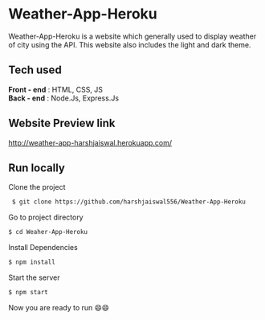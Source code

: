 # Weather-App-Heroku

Weather-App-Heroku is a website which generally used to display weather of city using the API. This website also includes the light and dark theme. 

## Tech used

<strong>Front - end</strong> : HTML, CSS, JS
<br>
<strong>Back - end</strong> : Node.Js, Express.Js

## Website Preview link

http://weather-app-harshjaiswal.herokuapp.com/

## Run locally

Clone the project

```sh
 $ git clone https://github.com/harshjaiswal556/Weather-App-Heroku
  ```
  
Go to project directory
```sh
$ cd Weaher-App-Heroku
```

Install Dependencies
```sh
$ npm install
```

Start the server
```sh
$ npm start
```

Now you are ready to run 😄😄
